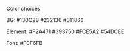 Color choices

BG:
#130C28
#232136
#311860

Element:
#F2A471
#393750
#FCE5A2
#54DCEE

Font:
#F0F6FB
